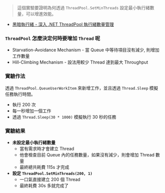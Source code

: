 > 這個實驗要證明為何透過 `ThreadPool.SetMinThreads` 設定最小執行緒數量，可以增進效能。

- [黑暗執行緒 - 深入 .NET ThreadPool 執行緒數量管理](https://blog.darkthread.net/blog/threadpool-thread-management/)

### `ThreadPool` 怎麼決定何時要增加 `Thread` 呢
- Starvation-Avoidance Mechanism - 當 Queue 中等待項目沒有減少, 則增加工作數量
- Hill-Climbing Mechanism - 設法用較少 Thread 達到最大 Throughput

### 實驗作法
透過 `ThreadPool.QueueUserWorkItem` 來新增工作，並且透過 `Thread.Sleep` 模擬任務執行時間。
- 執行 200 次
- 每一秒增加一個工作
- 透過 `Thread.Sleep(30 * 1000)` 模擬執行 30 秒的任務

### 實驗結果
- **未設定最小執行緒數量**
  - 當有需求時才會建立 Thread
  - 他會檢查目前 Queue 內的任務數量，如果沒有減少，則會增加 Thread 數量
  - 最終總共耗費 115s 才完成
- **設定 `ThreadPool.SetMinThreads(200, 1)`**
  - 一口氣直接建立 200 個 Thread
  - 最終耗費 30s 多就完成了
